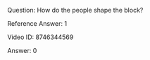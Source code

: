Question: How do the people shape the block?

Reference Answer: 1

Video ID: 8746344569

Answer: 0

